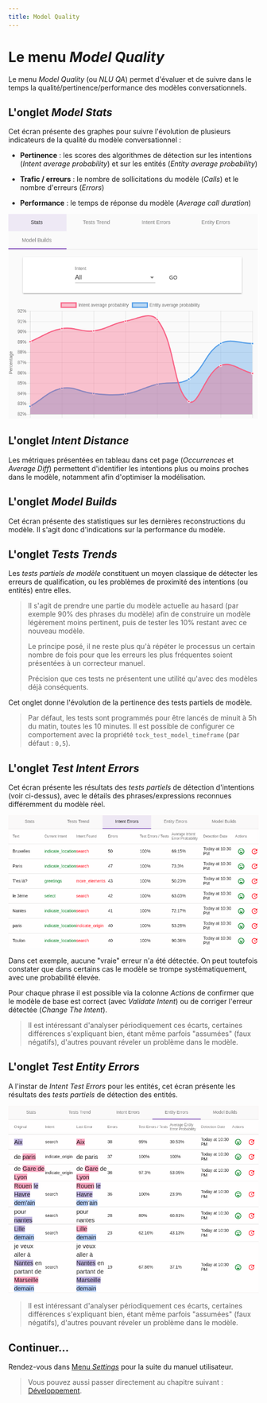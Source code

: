 ```yaml
---
title: Model Quality
---
```


# Le menu _Model Quality_

Le menu _Model Quality_ (ou _NLU QA_) permet d'évaluer et de suivre dans le temps la qualité/pertinence/performance des modèles conversationnels.
 
## L'onglet _Model Stats_

Cet écran présente des graphes pour suivre l'évolution de plusieurs indicateurs de la qualité du modèle conversationnel :

* **Pertinence** : les scores des algorithmes de détection sur les intentions (_Intent average probability_) 
et sur les entités (_Entity average probability_)

* **Trafic / erreurs** : le nombre de sollicitations du modèle (_Calls_) et le nombre d'erreurs (_Errors_)

* **Performance** : le temps de réponse du modèle (_Average call duration_)

![Interface d'admin NLP - QA](../../../img/tock-nlp-admin-qa.png "Exemple de monitoring de pertinence")

## L'onglet _Intent Distance_

Les métriques présentées en tableau dans cet page (_Occurrences_ et _Average Diff_) permettent d'identifier les intentions 
plus ou moins proches dans le modèle, notamment afin d'optimiser la modélisation. 

## L'onglet _Model Builds_

Cet écran présente des statistiques sur les dernières reconstructions du modèle. Il s'agit donc d'indications sur 
la performance du modèle.

## L'onglet _Tests Trends_

Les _tests partiels de modèle_ constituent un moyen classique de détecter les erreurs de qualification,
ou les problèmes de proximité des intentions (ou entités) entre elles.
 
> Il s'agit de prendre une partie du modèle actuelle au hasard (par exemple 90% des phrases du modèle) afin de construire
> un modèle légèrement moins pertinent, puis de tester les 10% restant avec ce nouveau modèle.
>
> Le principe posé, il ne reste plus qu'à répéter le processus un certain nombre de fois
> pour que les erreurs les plus fréquentes soient présentées à un correcteur manuel.
>
> Précision que ces tests ne présentent une utilité qu'avec des modèles déjà conséquents.

Cet onglet donne l'évolution de la pertinence des tests partiels de modèle.

> Par défaut, les tests sont programmés pour être lancés de minuit à 5h du matin, toutes les 10 minutes.
>Il est possible de configurer ce comportement avec la propriété `tock_test_model_timeframe` (par défaut : `0,5`).


## L'onglet _Test Intent Errors_

Cet écran présente les résultats des _tests partiels_ de détection d'intentions (voir ci-dessus), avec le détails des 
phrases/expressions reconnues différemment du modèle réel.

![schéma Tock](../../../img/intent-errors.png "Erreur d'intentions détectées")

Dans cet exemple, aucune "vraie" erreur n'a été détectée. On peut toutefois constater que dans certains cas le modèle 
se trompe systématiquement, avec une probabilité élevée.

Pour chaque phrase il est possible via la colonne _Actions_ de confirmer que le modèle de base est correct (avec 
_Validate Intent_) ou de corriger l'erreur détectée (_Change The Intent_).

> Il est intéressant d'analyser périodiquement ces écarts, certaines différences s'expliquant bien, étant même 
>parfois "assumées" (faux négatifs), d'autres pouvant réveler un problème dans le modèle.

## L'onglet _Test Entity Errors_

A l'instar de _Intent Test Errors_ pour les entités, cet écran présente les résultats des _tests partiels_ de détection des entités.

![schéma Tock](../../../img/entity-errors.png "Erreur d'entités détectées")

> Il est intéressant d'analyser périodiquement ces écarts, certaines différences s'expliquant bien, étant même 
>parfois "assumées" (faux négatifs), d'autres pouvant réveler un problème dans le modèle.

## Continuer...

Rendez-vous dans [Menu _Settings_](../configuration) pour la suite du manuel utilisateur. 

> Vous pouvez aussi passer directement au chapitre suivant : [Développement](../../../dev/modes.md). 
